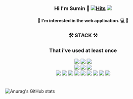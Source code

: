 ### <div align="center" >Hi I'm Sumin 👋 [![Hits](https://hits.seeyoufarm.com/api/count/incr/badge.svg?url=https%3A%2F%2Fgithub.com%2Fsumiini%2Fhit-counter&count_bg=%2379C83D&title_bg=%23555555&icon=&icon_color=%23E7E7E7&title=hits&edge_flat=false)](https://hits.seeyoufarm.com) <a href="mailto:sumiini515@gmail.com" target="_blank"><img src="https://img.shields.io/badge/Gmail-EA4335?style=flat-square&logo=Gmail&logoColor=white"/></a> </div>

#### <div align="center" >💜 I'm interested in the web application. 💻 💜</div>



### <div align="center" >🛠 STACK ⚒</div>  
### <div align="center" >That i've used at least once</div>
  
<div align="center" ><img src="https://img.shields.io/badge/-React.js-61DAFB?style=flat-square&logo=React&logoColor=white"/>
<img src="https://img.shields.io/badge/-Node.js-339933?style=flat-square&logo=Node.js&logoColor=white"/>
<img src="https://img.shields.io/badge/-MongoDB-47A248?style=flat-square&logo=MongoDB&logoColor=white"/>
</div>  
<div align="center" ><img src="https://img.shields.io/badge/-HTML5-E34F26?style=flat-square&logo=HTML5&logoColor=white"/>
<img src="https://img.shields.io/badge/-CSS3-1572B6?style=flat-square&logo=CSS3&logoColor=white"/>
<img src="https://img.shields.io/badge/-JavaScript-F7DF1E?style=flat-square&logo=JavaScript&logoColor=white"/></div>
  
<div align="center" ><img src="https://img.shields.io/badge/-JAVA-007396?style=flat-square&logo=JAVA&logoColor=white"/>
<img src="https://img.shields.io/badge/-Python-3776AB?style=flat-square&logo=Python&logoColor=white"/>
<img src="https://img.shields.io/badge/-C-A8B9CC?style=flat-square&logo=C&logoColor=white"/>
<img src="https://img.shields.io/badge/-C++-00599C?style=flat-square&logo=C++&logoColor=white"/>
<img src="https://img.shields.io/badge/-PHP-777BB4?style=flat-square&logo=PHP&logoColor=white"/>
<img src="https://img.shields.io/badge/-MySQL-4479A1?style=flat-square&logo=MySQL&logoColor=white"/>
<img src="https://img.shields.io/badge/-PostgreSQL-336791?style=flat-square&logo=PostgreSQL&logoColor=white"/>
<img src="https://img.shields.io/badge/-SQLite-003B57?style=flat-square&logo=SQLite&logoColor=white"/>
<img src="https://img.shields.io/badge/-OpenCV-5C3EE8?style=flat-square&logo=OpenCV&logoColor=white"/></div>


#
#
#  
#  

![Anurag's GitHub stats](https://github-readme-stats.vercel.app/api?username=sumiini&show_icons=true&theme=dracula)

